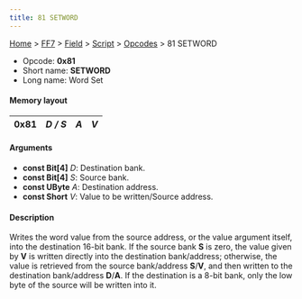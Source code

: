 ```yaml
---
title: 81 SETWORD
---
```


[Home](../../../../Main%20Page.md.md) > [FF7](../../../../FF7.md) > [Field](../../../Field.md) > [Script](../../Script.md) > [Opcodes](../Opcodes.md) > 81 SETWORD

-   Opcode: **0x81**
-   Short name: **SETWORD**
-   Long name: Word Set

#### Memory layout

| 0x81 | *D / S* | *A* | *V* |
|------|---------|-----|-----|

#### Arguments

-   **const Bit\[4\]** *D*: Destination bank.
-   **const Bit\[4\]** *S*: Source bank.
-   **const UByte** *A*: Destination address.
-   **const Short** *V*: Value to be written/Source address.

#### Description

Writes the word value from the source address, or the value argument
itself, into the destination 16-bit bank. If the source bank **S** is
zero, the value given by **V** is written directly into the destination
bank/address; otherwise, the value is retrieved from the source
bank/address **S**/**V**, and then written to the destination
bank/address **D**/**A**. If the destination is a 8-bit bank, only the
low byte of the source will be written into it.
